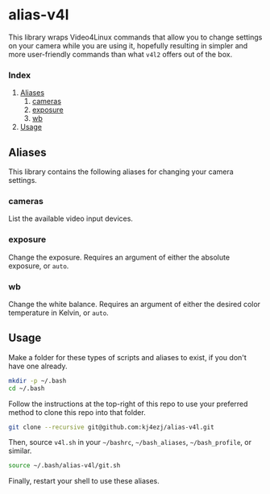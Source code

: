 # alias-v4l
This library wraps Video4Linux commands that allow you to change settings on your camera while you are using it, hopefully resulting in simpler and more user-friendly commands than what `v4l2` offers out of the box.

### Index
1. [Aliases](README.md#aliases)
    1. [cameras](README.md#cameras)
    1. [exposure](README.md#exposure)
    1. [wb](README.md#wb)
1. [Usage](README.md#usage)

## Aliases
This library contains the following aliases for changing your camera settings.

### cameras
List the available video input devices.

### exposure
Change the exposure. Requires an argument of either the absolute exposure, or `auto`.

### wb
Change the white balance. Requires an argument of either the desired color temperature in Kelvin, or `auto`.

## Usage
Make a folder for these types of scripts and aliases to exist, if you don't have one already.
```bash
mkdir -p ~/.bash
cd ~/.bash
```
Follow the instructions at the top-right of this repo to use your preferred method to clone this repo into that folder.
```bash
git clone --recursive git@github.com:kj4ezj/alias-v4l.git
```
Then, source `v4l.sh` in your `~/bashrc`, `~/bash_aliases`, `~/bash_profile`, or similar.
```bash
source ~/.bash/alias-v4l/git.sh
```
Finally, restart your shell to use these aliases.
